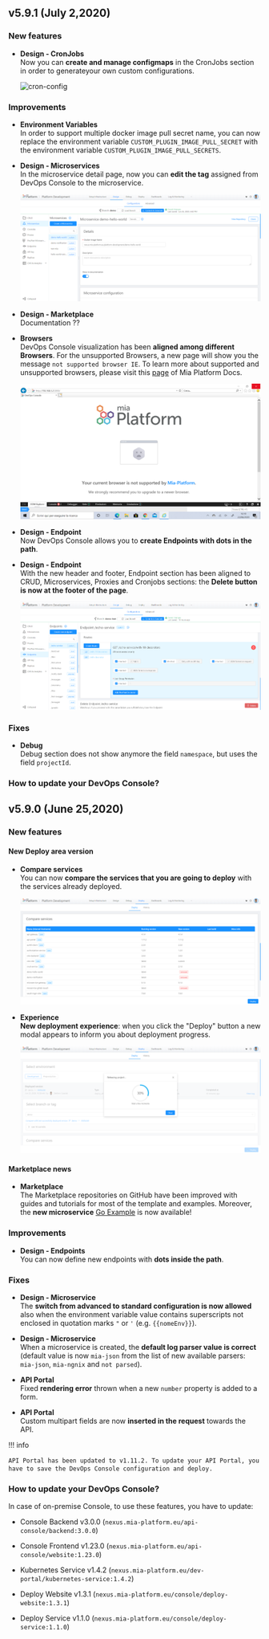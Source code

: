 ## v5.9.1 (July 2,2020)


### New features

* **Design - CronJobs**        
    Now you can **create and manage configmaps** in the CronJobs section in order to generateyour own custom configurations.

    ![cron-config](/img/cron-config.png)

### Improvements

* **Environment Variables**        
    In order to support multiple docker image pull secret name, you can now replace the environment variable `CUSTOM_PLUGIN_IMAGE_PULL_SECRET` with the environment variable `CUSTOM_PLUGIN_IMAGE_PULL_SECRETS`.

* **Design - Microservices**        
    In the microservice detail page, now you can **edit the tag** assigned from DevOps Console to the microservice. 
    
    ![microservice-tag](img/microservice-tag.png)

* **Design - Marketplace**        
    Documentation ??

* **Browsers**        
    DevOps Console visualization has been **aligned among different Browsers**. For the unsupported Browsers, a new page will show you the message `not supported browser IE`. To learn more about supported and unsupported browsers, please visit this [page](https://docs.mia-platform.eu/info/supported-browsers/) of Mia Platform Docs.

    ![browsers-message](img/browsers-message.png)

* **Design - Endpoint**        
    Now DevOps Console allows you to **create Endpoints with dots in the path**. 


* **Design - Endpoint**        
    With the new header and footer, Endpoint section has been aligned to CRUD, Microservices, Proxies and Cronjobs sections: the **Delete button is now at the footer of the page**.

    ![endpoint-header-footer](img/endpoint-header-footer.png)
    

### Fixes

* **Debug**      
    Debug section does not show anymore the field `namespace`, but uses the field `projectId`.

### How to update your DevOps Console?


## v5.9.0 (June 25,2020)

### New features

#### New Deploy area version

* **Compare services**        
    You can now **compare the services that you are going to deploy** with the services already deployed.

    ![deploy-service](img/deploy-service.png)

* **Experience**       
    **New deployment experience**: when you click the "Deploy" button a new modal appears to inform you about deployment progress.

    ![deploy-release](img/deploy-release.png)


#### Marketplace news

* **Marketplace**      
    The Marketplace repositories on GitHub have been improved with guides and tutorials for most of the template and examples. Moreover, the **new microservice** [Go Example](https://github.com/mia-platform-marketplace/Go-Hello-World-Microservice-Example/blob/master/README.md) is now available!

### Improvements

* **Design - Endpoints**      
    You can now define new endpoints with **dots inside the path**.

### Fixes

* **Design - Microservice**      
    The **switch from advanced to standard configuration is now allowed** also when the environment variable value contains superscripts not enclosed in quotation marks `"` or `'` (e.g. `{{nomeEnv}}`).

* **Design - Microservice**      
    When a microservice is created, the **default log parser value is correct** (default value is now `mia-json` from the list of new available parsers: `mia-json`, `mia-ngnix` and `not parsed`).

* **API Portal**      
    Fixed **rendering error** thrown when a new `number` property is added to a form.

* **API Portal**   
    Custom multipart fields are now **inserted in the request** towards the API.

!!! info

    API Portal has been updated to v1.11.2. To update your API Portal, you have to save the DevOps Console configuration and deploy.


### How to update your DevOps Console?

In case of on-premise Console, to use these features, you have to update:

* Console Backend v3.0.0 (`nexus.mia-platform.eu/api-console/backend:3.0.0`)          

* Console Frontend v1.23.0 (`nexus.mia-platform.eu/api-console/website:1.23.0`)       

* Kubernetes Service v1.4.2 (`nexus.mia-platform.eu/dev-portal/kubernetes-service:1.4.2`)    

* Deploy Website v1.3.1 (`nexus.mia-platform.eu/console/deploy-website:1.3.1`)       
       
* Deploy Service v1.1.0 (`nexus.mia-platform.eu/console/deploy-service:1.1.0`)          

